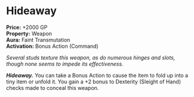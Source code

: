 # Hideaway

**Price:** +2000 GP  
**Property:** Weapon  
**Aura:** Faint Transmutation  
**Activation:** Bonus Action (Command)

*Several studs texture this weapon, as do numerous hinges and slots, though none seems to impede its effectiveness.*

***Hideaway.*** You can take a Bonus Action to cause the item to fold up into a tiny item or unfold it. You gain a +2 bonus to Dexterity (Sleight of Hand) checks made to conceal this weapon.